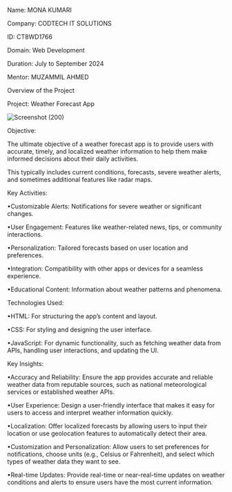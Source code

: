 Name: MONA KUMARI

Company: CODTECH IT SOLUTIONS

ID: CT8WD1766

Domain: Web Development

Duration: July to September 2024

Mentor: MUZAMMIL AHMED

Overview of the Project

Project: Weather  Forecast  App

![Screenshot (200)](https://github.com/user-attachments/assets/edcc94f7-f141-4f76-9676-73b7ed315c3a)

Objective:

The ultimate objective of a weather forecast app is to provide users with accurate, timely, and localized weather information to help them make informed decisions about their daily activities. 

This typically includes current conditions, forecasts, severe weather alerts, and sometimes additional features like radar maps.

Key Activities:

•Customizable Alerts: Notifications for severe weather or significant changes.

•User Engagement: Features like weather-related news, tips, or community interactions.

•Personalization: Tailored forecasts based on user location and preferences.

•Integration: Compatibility with other apps or devices for a seamless experience.

•Educational Content: Information about weather patterns and phenomena.

Technologies Used:

•HTML: For structuring the app’s content and layout.

•CSS: For styling and designing the user interface.

•JavaScript: For dynamic functionality, such as fetching weather data from APIs, handling user interactions, and updating the UI.

Key Insights:

•Accuracy and Reliability: Ensure the app provides accurate and reliable weather data from reputable sources, such as national meteorological services or established weather APIs.

•User Experience: Design a user-friendly interface that makes it easy for users to access and interpret weather information quickly.

•Localization: Offer localized forecasts by allowing users to input their location or use geolocation features to automatically detect their area.

•Customization and Personalization: Allow users to set preferences for notifications, choose units (e.g., Celsius or Fahrenheit), and select which types of weather data they want to see.

•Real-time Updates: Provide real-time or near-real-time updates on weather conditions and alerts to ensure users have the most current information.









